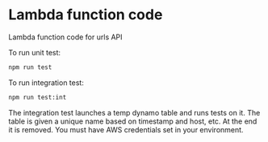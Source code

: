 # Lambda function code

Lambda function code for urls API

To run unit test:

```bash
npm run test
```

To run integration test:

```bash
npm run test:int
```

The integration test launches a temp dynamo table and runs tests on it. The table is given a unique name based on timestamp and host, etc. At the end it is removed. You must have AWS credentials set in your environment.
